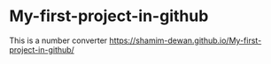 # My-first-project-in-github
This is a number converter
https://shamim-dewan.github.io/My-first-project-in-github/

